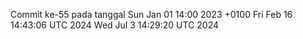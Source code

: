 Commit ke-55 pada tanggal Sun Jan 01 14:00 2023 +0100
Fri Feb 16 14:43:06 UTC 2024
Wed Jul  3 14:29:20 UTC 2024
